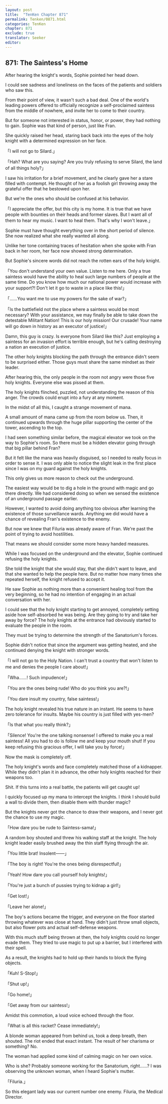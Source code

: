 ```yaml
---
layout: post
title:  "TenKen Chapter 871"
permalink: Tenken/0871.html
categories: TenKen
chapter: 871
exclude: true
translator: Seeker
editor: 
---
```

<h2>871: The Saintess's Home</h2>

 After hearing the knight's words, Sophie pointed her head down.

 I could see sadness and loneliness on the faces of the patients and soldiers who saw this.

 From their point of view, it wasn't such a bad deal. One of the world's leading powers offered to officially recognize a self-proclaimed saintess from the middle of nowhere, and invite her to come to their country.

 But for someone not interested in status, honor, or power, they had nothing to gain. Sophie was that kind of person, just like Fran.

 She quickly raised her head, staring back back into the eyes of the holy knight with a determined expression on her face.

「I will not go to Silard.」

「Hah? What are you saying? Are you truly refusing to serve Silard, the land of all things holy?」

 I saw his irritation for a brief movement, and he clearly gave her a stare filled with contempt. He thought of her as a foolish girl throwing away the grateful offer that he bestowed upon her.

 But we're the ones who should be confused at his behavior.

「I appreciate the offer, but this city is my home. It is true that we have people with bounties on their heads and former slaves. But I want all of them to hear my music. I want to heal them. That's why I won't leave.」

 Sophie must have thought everything over in the short period of silence. She now realized what she really wanted all along.

 Unlike her tone containing traces of hesitation when she spoke with Fran back in her room, her face now showed strong determination.

 But Sophie's sincere words did not reach the rotten ears of the holy knight.

「You don't understand your own value. Listen to me here. Only a true saintess would have the ability to heal such large numbers of people at the same time. Do you know how much our national power would increase with your support?! Don't let it go to waste in a place like this!」

「……You want me to use my powers for the sake of war?」

「Is the battlefield not the place where a saintess would be most necessary? With your assistance, we may finally be able to take down the detestable Militant Nation! This is our holy mission! Our crusade! Your name will go down in history as an executor of justice!」

 Damn, this guy is crazy. Is everyone from Silard like this? Just employing a saintess for an invasion effort is terrible enough, but he's calling destroying a nation an execution of justice.

 The other holy knights blocking the path through the entrance didn't seem to be surprised either. Those guys must share the same mindset as their leader.

 After hearing this, the only people in the room not angry were those five holy knights. Everyone else was pissed at them.

 The holy knights flinched, puzzled, not understanding the reason of this anger. The crowds could erupt into a fury at any moment.

 In the midst of all this, I caught a strange movement of mana.

 A small amount of mana came up from the room below us. Then, it continued upwards through the huge pillar supporting the center of the tower, ascending to the top.

 I had seen something similar before, the magical elevator we took on the way to Sophie's room. So there must be a hidden elevator going through that big pillar behind Fran?

 But it felt like the mana was heavily disguised, so I needed to really focus in order to sense it. I was only able to notice the slight leak in the first place since I was on my guard against the holy knights.

 This only gives us more reason to check out the underground.

 The easiest way would be to dig a hole in the ground with magic and go there directly. We had considered doing so when we sensed the existence of an underground passage earlier.

 However, I wanted to avoid doing anything too obvious after learning the existence of those surveillance wards. Anything we did would have a chance of revealing Fran's existence to the enemy.

 But now we knew that Filuria was already aware of Fran. We're past the point of trying to avoid hostilities.

 That means we should consider some more heavy handed measures.

 While I was focused on the underground and the elevator, Sophie continued refusing the holy knights.

 She told the knight that she would stay, that she didn't want to leave, and that she wanted to help the people here. But no matter how many times she repeated herself, the knight refused to accept it.

 He saw Sophie as nothing more than a convenient healing tool from the very beginning, so he had no intention of engaging in an actual conversation with her.

 I could see that the holy knight starting to get annoyed, completely setting aside how self-absorbed he was being. Are they going to try and take her away by force? The holy knights at the entrance had obviously started to evaluate the people in the room.

 They must be trying to determine the strength of the Sanatorium's forces.

 Sophie didn't notice that since the argument was getting heated, and she continued denying the knight with stronger words.

「I will not go to the Holy Nation. I can't trust a country that won't listen to me and denies the people I care about!」

「Wha……! Such impudence!」

「You are the ones being rude! Who do you think you are?!」

「You dare insult my country, false saintess!」

 The holy knight revealed his true nature in an instant. He seems to have zero tolerance for insults. Maybe his country is just filled with yes-men?

「Is that what you really think?」

「Silence! You're the one talking nonsense! I offered to make you a real saintess! All you had to do is follow me and keep your mouth shut! If you keep refusing this gracious offer, I will take you by force!」

 Now the mask is completely off.

 The holy knight's words and face completely matched those of a kidnapper. While they didn't plan it in advance, the other holy knights reached for their weapons too.

 Shit. If this turns into a real battle, the patients will get caught up!

 I quickly focused up my mana to intercept the knights. I think I should build a wall to divide them, then disable them with thunder magic?

 But the knights never got the chance to draw their weapons, and I never got the chance to use my magic.

「How dare you be rude to Saintess-sama!」

 A random boy shouted and threw his walking staff at the knight. The holy knight leader easily brushed away the thin staff flying through the air.

「You little brat! Insolent――」

「The boy is right! You're the ones being disrespectful!」

「Yeah! How dare you call yourself holy knights!」

「You're just a bunch of pussies trying to kidnap a girl!」

「Get lost!」

「Leave her alone!」

 The boy's actions became the trigger, and everyone on the floor started throwing whatever was close at hand. They didn't just throw small objects, but also flower pots and actual self-defense weapons.

 With this much stuff being thrown at then, the holy knights could no longer evade them. They tried to use magic to put up a barrier, but I interfered with their spell.

 As a result, the knights had to hold up their hands to block the flying objects.

「Kuh! S-Stop!」

「Shut up!」

「Go home!」

「Get away from our saintess!」

 Amidst this commotion, a loud voice echoed through the floor.

「What is all this racket? Cease immediately!」

 A blonde woman appeared from behind us, took a deep breath, then shouted. The riot ended that exact instant. The result of her charisma or something? No.

 The woman had applied some kind of calming magic on her own voice.

 Who is she? Probably someone working for the Sanatorium, right……? I was observing the unknown woman, when I heard Sophie's mutter.

「Filuria.」

 So this elegant lady was our current number one enemy. Filuria, the Medical Director.



